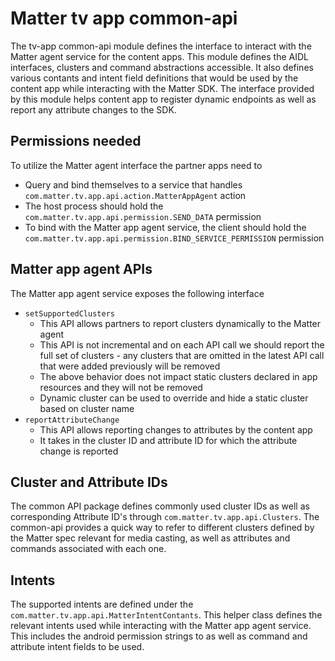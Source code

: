 # Matter tv app common-api

The tv-app common-api module defines the interface to interact with the Matter
agent service for the content apps. This module defines the AIDL interfaces,
clusters and command abstractions accessible. It also defines various contants
and intent field definitions that would be used by the content app while
interacting with the Matter SDK. The interface provided by this module helps
content app to register dynamic endpoints as well as report any attribute
changes to the SDK.

## Permissions needed

To utilize the Matter agent interface the partner apps need to

-   Query and bind themselves to a service that handles
    `com.matter.tv.app.api.action.MatterAppAgent` action
-   The host process should hold the
    `com.matter.tv.app.api.permission.SEND_DATA` permission
-   To bind with the Matter app agent service, the client should hold the
    `com.matter.tv.app.api.permission.BIND_SERVICE_PERMISSION` permission

## Matter app agent APIs

The Matter app agent service exposes the following interface

-   `setSupportedClusters`
    -   This API allows partners to report clusters dynamically to the Matter
        agent
    -   This API is not incremental and on each API call we should report the
        full set of clusters - any clusters that are omitted in the latest API
        call that were added previously will be removed
    -   The above behavior does not impact static clusters declared in app
        resources and they will not be removed
    -   Dynamic cluster can be used to override and hide a static cluster based
        on cluster name
-   `reportAttributeChange`
    -   This API allows reporting changes to attributes by the content app
    -   It takes in the cluster ID and attribute ID for which the attribute
        change is reported

## Cluster and Attribute IDs

The common API package defines commonly used cluster IDs as well as
corresponding Attribute ID's through `com.matter.tv.app.api.Clusters`. The
common-api provides a quick way to refer to different clusters defined by the
Matter spec relevant for media casting, as well as attributes and commands
associated with each one.

## Intents

The supported intents are defined under the
`com.matter.tv.app.api.MatterIntentContants`. This helper class defines the
relevant intents used while interacting with the Matter app agent service. This
includes the android permission strings to as well as command and attribute
intent fields to be used.
